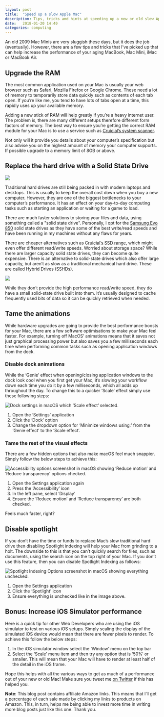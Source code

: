 ```yaml
---
layout: post
title:  "Speed up a slow Apple Mac"
description: Tips, tricks and hints at speeding up a new or old slow Apple Mac hardware running MacOS.
date:   2018-01-20 14:40
categories: computing
---
```


An old 2009 Mac Minis are very sluggish these days, but it does the job (eventually). However, there are a few tips and tricks that I’ve picked up that can help increase the performance of your aging MacBook, Mac Mini, iMac or MacBook Air.

## Upgrade the RAM
The most common application used on your Mac is usually your web browser such as Safari, Mozilla Firefox or Google Chrome. These need a lot of memory to temporarily store data quickly such as contents of each tab open. If you’re like me, you tend to have lots of tabs open at a time, this rapidly uses up your available memory. 

Adding a new stick of RAM will help greatly if you’re a heavy internet user. The problem is, there are many different setups therefore different form factors of memory. The best way to ensure you’re getting the correct RAM module for your Mac is to use a service such as [Cruicial’s system scanner](http://uk.crucial.com/gbr/en/systemscanner).

Not only will it provide you details about your computer’s specification but also advise you on the highest amount of memory your computer supports. If possible upgrade to a memory limit of 8GB or above. 

## Replace the hard drive with a Solid State Drive
<a href="https://www.amazon.co.uk/Samsung-inch-Solid-State-Drive/dp/B00P736UEU/ref=as_li_ss_il?ie=UTF8&qid=1516451082&sr=8-1&keywords=samsung+evo+850+250gb&th=1&linkCode=li3&tag=ojsongithubio-21&linkId=f737095a3cb45b4b1ecfb7d6c849db13" target="_blank" class="image-center text-center"><img border="0" src="//ws-eu.amazon-adsystem.com/widgets/q?_encoding=UTF8&ASIN=B00P736UEU&Format=_SL250_&ID=AsinImage&MarketPlace=GB&ServiceVersion=20070822&WS=1&tag=ojsongithubio-21" style="text-align: center; display: block;"></a><img src="https://ir-uk.amazon-adsystem.com/e/ir?t=ojsongithubio-21&l=li3&o=2&a=B00P736UEU" width="1" height="1" border="0" alt="" style="border:none !important; margin:0 auto !important;" />

Traditional hard drives are still being packed in with modern laptops and desktops. This is usually to keep the overall cost down when you buy a new computer. However, they are one of the biggest bottlenecks to your computer’s performance. It has an effect on your day-to-day computing tasks such as starting an application or waiting for a game to load. 

There are much faster solutions to storing your files and data, using something called a "solid state drive". Personally, I opt for the [Samsung Evo 850](http://amzn.to/2EXtAzf) solid state drives as they have some of the best write/read speeds and have been running in my machines without any flaws for years. 

There are cheaper alternatives such as [Cruicial’s SSD range](https://www.amazon.co.uk/dp/B0764WCXCV?aaxitk=REepka.LBjPM41Z0GaE.9g&pd_rd_i=B0764WCXCV&pf_rd_m=A3P5ROKL5A1OLE&pf_rd_p=1575406267&pd_rd_wg=0XDo9&pf_rd_r=D269VAP0R8Z5SRKXRTXF&pf_rd_s=desktop-sx-top-slot&pf_rd_t=301&pd_rd_w=UTvCC&pf_rd_i=solid+state+drive&pd_rd_r=97345f0f-d9cd-49e7-abdb-271a6ec7ae39&hsa_cr_id=9801639880502&ref_=nav_signin&), which might even offer different read/write speeds. 
Worried about storage space? While there are larger capacity solid state drives, they can become quite expensive. There is an alternative to solid-state drives which also offer large capacity, but aren’t as slow as a traditional mechanical hard drive. These are called Hybrid Drives (SSHDs).

<a href="https://www.amazon.co.uk/Seagate-5400RPM-Laptop-ST1000LM014-Hybrid/dp/B00C57SO1I/ref=as_li_ss_il?ie=UTF8&linkCode=li3&tag=ojsongithubio-21&linkId=ff3e7f808291eaec4cdc09a836a25f1e" target="_blank" class="img-center image-center text-center"><img border="0" src="//ws-eu.amazon-adsystem.com/widgets/q?_encoding=UTF8&ASIN=B00C57SO1I&Format=_SL250_&ID=AsinImage&MarketPlace=GB&ServiceVersion=20070822&WS=1&tag=ojsongithubio-21" style="text-align: center; display: block;"></a><img src="https://ir-uk.amazon-adsystem.com/e/ir?t=ojsongithubio-21&l=li3&o=2&a=B00C57SO1I" width="1" height="1" border="0" alt="" style="border:none !important; margin:0 auto;" />

While they don’t provide the high performance read/write speed, they do have a small solid-state drive built into them. It’s usually designed to cache frequently used bits of data so it can be quickly retrieved when needed. 

## Tame the animations
While hardware upgrades are going to provide the best performance boosts for your Mac, there are a few software optimisations to make your Mac feel faster. For example, turning off MacOS’ animations means that it saves not just graphical processing power but also saves you a few milliseconds each time when performing common tasks such as opening application windows from the dock.

### Disable dock animations
While the ‘Genie’ effect when opening/closing application windows to the dock look cool when you first get your Mac, it’s slowing your workflow down each time you do it by a few milliseconds, which all adds up throughout the day. To change this to a quicker ‘Scale’ effect simply use these following steps: 

<div class="image-center">
  <img src="https://res.cloudinary.com/ojdon/image/upload/q_80/v1516457685/macOS%20Performance/macos-dock-performance_ziodmo.png" class="img-responsive text-center" alt="Dock settings in macOS which ‘Scale effect’ selected."/>
</div>

1. Open the ‘Settings’ application
1. Click the ‘Dock’ option
1. Change the dropdown option for ‘Minimize windows using:’ from the ‘Genie effect’ to the ‘Scale effect’.

### Tame the rest of the visual effects
There are a few hidden options that also make macOS feel much snappier. Simply follow the below steps to achieve this: 

<div class="image-center">
  <img src="https://res.cloudinary.com/ojdon/image/upload/v1516457685/macOS%20Performance/reduce-motion-transparency-macos_awyp47.png" class="img-responsive text-center" alt="Accessibility options screenshot in macOS showing ‘Reduce motion’ and ‘Reduce transparency’ options checked."/>
</div>

1. Open the Settings application again
1. Press the ‘Accessibility’ icon
1. In the left pane, select ‘Display’
1. Ensure the ‘Reduce motion’ and ‘Reduce transparency’ are both checked.

Feels much faster, right?    

## Disable spotlight
If you don’t have the time or funds to replace Mac’s slow traditional hard drive then disabling Spotlight indexing will help your Mac from grinding to a holt. The downside to this is that you can’t quickly search for files, such as documents, using the search icon on the top right of your Mac. If you don’t use this feature, then you can disable Spotlight Indexing as follows: 

<div class="image-center">
  <img src="https://res.cloudinary.com/ojdon/image/upload/v1516457685/macOS%20Performance/reduce-spotlight-indexing_mrh4hc.png" class="img-responsive text-center" alt="Spotlight Indexing Options screenshot in macOS showing everything unchecked."/>
</div>

1. Open the Settings application
1. Click the ‘Spotlight’ icon
1. Ensure everything is unchecked like in the image above.

## Bonus: Increase iOS Simulator performance
Here is a quick tip for other Web Developers who are using the iOS simulator to test on various iOS setups. Simply scaling the display of the simulated iOS device would mean that there are fewer pixels to render. To achieve this follow the below steps: 

1. In the iOS simulator window select the ‘Window’ menu on the top bar
1. Select the ‘Scale’ menu item and then try any option that is ‘50%’ or smaller.
This will mean that your Mac will have to render at least half of the detail in the iOS frame. 

Hope this helps with all the various ways to get as much of a performance out of your new or old Mac! Make sure you tweet me [on Twitter](https://twitter.com/ojdon) if this has helped you.

**Note:** This blog post contains affiliate Amazon links. This means that I’ll get a percentage of each sale made by clicking my links to products on Amazon. This, in turn, helps me being able to invest more time in writing more blog posts just like this one. Thank you. 


